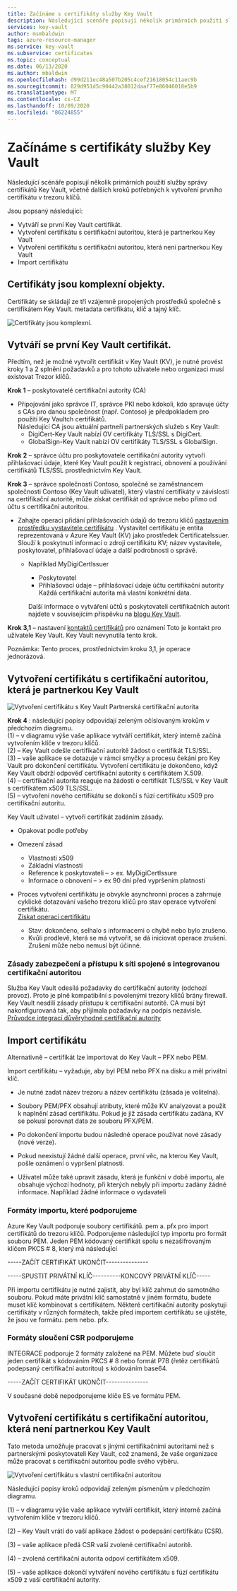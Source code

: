 ```yaml
---
title: Začínáme s certifikáty služby Key Vault
description: Následující scénáře popisují několik primárních použití služby správy certifikátů Key Vault, včetně dalších kroků potřebných k vytvoření prvního certifikátu v trezoru klíčů.
services: key-vault
author: msmbaldwin
tags: azure-resource-manager
ms.service: key-vault
ms.subservice: certificates
ms.topic: conceptual
ms.date: 06/13/2020
ms.author: mbaldwin
ms.openlocfilehash: d99d211ec48a507b205c4cef21618054c11aec9b
ms.sourcegitcommit: 829d951d5c90442a38012daaf77e86046018e5b9
ms.translationtype: MT
ms.contentlocale: cs-CZ
ms.lasthandoff: 10/09/2020
ms.locfileid: "86224855"
---
```

# <a name="get-started-with-key-vault-certificates"></a>Začínáme s certifikáty služby Key Vault
Následující scénáře popisují několik primárních použití služby správy certifikátů Key Vault, včetně dalších kroků potřebných k vytvoření prvního certifikátu v trezoru klíčů.

Jsou popsaný následující:
- Vytváří se první Key Vault certifikát.
- Vytvoření certifikátu s certifikační autoritou, která je partnerkou Key Vault
- Vytvoření certifikátu s certifikační autoritou, která není partnerkou Key Vault
- Import certifikátu

## <a name="certificates-are-complex-objects"></a>Certifikáty jsou komplexní objekty.
Certifikáty se skládají ze tří vzájemně propojených prostředků společně s certifikátem Key Vault. metadata certifikátu, klíč a tajný klíč.


![Certifikáty jsou komplexní.](../media/azure-key-vault.png)


## <a name="creating-your-first-key-vault-certificate"></a>Vytváří se první Key Vault certifikát.  
 Předtím, než je možné vytvořit certifikát v Key Vault (KV), je nutné provést kroky 1 a 2 splnění požadavků a pro tohoto uživatele nebo organizaci musí existovat Trezor klíčů.  

**Krok 1** – poskytovatelé certifikační autority (CA)  
-   Připojování jako správce IT, správce PKI nebo kdokoli, kdo spravuje účty s CAs pro danou společnost (např. Contoso) je předpokladem pro použití Key Vaultch certifikátů.  
    Následující CA jsou aktuální partneři partnerských služeb s Key Vault:  
    -   DigiCert-Key Vault nabízí OV certifikáty TLS/SSL s DigiCert.  
    -   GlobalSign-Key Vault nabízí OV certifikáty TLS/SSL s GlobalSign.  

**Krok 2** – správce účtu pro poskytovatele certifikační autority vytvoří přihlašovací údaje, které Key Vault použít k registraci, obnovení a používání certifikátů TLS/SSL prostřednictvím Key Vault.

**Krok 3** – správce společnosti Contoso, společně se zaměstnancem společnosti Contoso (Key Vault uživatel), který vlastní certifikáty v závislosti na certifikační autoritě, může získat certifikát od správce nebo přímo od účtu s certifikační autoritou.  

- Zahajte operaci přidání přihlašovacích údajů do trezoru klíčů [nastavením prostředku vystavitele certifikátu](/rest/api/keyvault/setcertificateissuer/setcertificateissuer) . Vystavitel certifikátu je entita reprezentovaná v Azure Key Vault (KV) jako prostředek CertificateIssuer. Slouží k poskytnutí informací o zdroji certifikátu KV; název vystavitele, poskytovatel, přihlašovací údaje a další podrobnosti o správě.
  - Například MyDigiCertIssuer  
    -   Poskytovatel  
    -   Přihlašovací údaje – přihlašovací údaje účtu certifikační autority Každá certifikační autorita má vlastní konkrétní data.  

    Další informace o vytváření účtů s poskytovateli certifikačních autorit najdete v souvisejícím příspěvku na [blogu Key Vault](https://aka.ms/kvcertsblog).  

**Krok 3,1** – nastavení [kontaktů certifikátů](/rest/api/keyvault/setcertificatecontacts/setcertificatecontacts) pro oznámení Toto je kontakt pro uživatele Key Vault. Key Vault nevynutila tento krok.  

Poznámka: Tento proces, prostřednictvím kroku 3,1, je operace jednorázová.  

## <a name="creating-a-certificate-with-a-ca-partnered-with-key-vault"></a>Vytvoření certifikátu s certifikační autoritou, která je partnerkou Key Vault

![Vytvoření certifikátu s Key Vault Partnerská certifikační autorita](../media/certificate-authority-2.png)

**Krok 4** : následující popisy odpovídají zeleným očíslovaným krokům v předchozím diagramu.  
  (1) – v diagramu výše vaše aplikace vytváří certifikát, který interně začíná vytvořením klíče v trezoru klíčů.  
  (2) – Key Vault odešle certifikační autoritě žádost o certifikát TLS/SSL.  
  (3) – vaše aplikace se dotazuje v rámci smyčky a procesu čekání pro Key Vault pro dokončení certifikátu. Vytvoření certifikátu je dokončeno, když Key Vault obdrží odpověď certifikační autority s certifikátem X.509.  
  (4) – certifikační autorita reaguje na žádosti o certifikát TLS/SSL v Key Vault s certifikátem x509 TLS/SSL.  
  (5) – vytvoření nového certifikátu se dokončí s fúzí certifikátu x509 pro certifikační autoritu.  

  Key Vault uživatel – vytvoří certifikát zadáním zásady.

  -   Opakovat podle potřeby  
  -   Omezení zásad  
      -   Vlastnosti x509  
      -   Základní vlastnosti  
      -   Reference k poskytovateli – > ex. MyDigiCertIssure  
      -   Informace o obnovení – > ex 90 dní před vypršením platnosti  

  - Proces vytvoření certifikátu je obvykle asynchronní proces a zahrnuje cyklické dotazování vašeho trezoru klíčů pro stav operace vytvoření certifikátu.  
[Získat operaci certifikátu](/rest/api/keyvault/getcertificateoperation/getcertificateoperation)  
      -   Stav: dokončeno, selhalo s informacemi o chybě nebo bylo zrušeno.  
      -   Kvůli prodlevě, která se má vytvořit, se dá iniciovat operace zrušení. Zrušení může nebo nemusí být účinné.  

### <a name="network-security-and-access-policies-associated-with-integrated-ca"></a>Zásady zabezpečení a přístupu k síti spojené s integrovanou certifikační autoritou
Služba Key Vault odesílá požadavky do certifikační autority (odchozí provoz). Proto je plně kompatibilní s povolenými trezory klíčů brány firewall. Key Vault nesdílí zásady přístupu k certifikační autoritě. CA musí být nakonfigurovaná tak, aby přijímala požadavky na podpis nezávisle. [Průvodce integrací důvěryhodné certifikační autority](https://docs.microsoft.com/azure/key-vault/certificates/how-to-integrate-certificate-authority)

## <a name="import-a-certificate"></a>Import certifikátu  
 Alternativně – certifikát lze importovat do Key Vault – PFX nebo PEM.  

 Import certifikátu – vyžaduje, aby byl PEM nebo PFX na disku a měl privátní klíč. 
-   Je nutné zadat název trezoru a název certifikátu (zásada je volitelná).

-   Soubory PEM/PFX obsahují atributy, které může KV analyzovat a použít k naplnění zásad certifikátu. Pokud je již zásada certifikátu zadána, KV se pokusí porovnat data ze souboru PFX/PEM.  

-   Po dokončení importu budou následné operace používat nové zásady (nové verze).  

-   Pokud neexistují žádné další operace, první věc, na kterou Key Vault, pošle oznámení o vypršení platnosti. 

-   Uživatel může také upravit zásadu, která je funkční v době importu, ale obsahuje výchozí hodnoty, při kterých nebyly při importu zadány žádné informace. Například žádné informace o vydavateli  

### <a name="formats-of-import-we-support"></a>Formáty importu, které podporujeme
Azure Key Vault podporuje soubory certifikátů. pem a. pfx pro import certifikátů do trezoru klíčů.
Podporujeme následující typ importu pro formát souboru PEM. Jeden PEM kódovaný certifikát spolu s nezašifrovaným klíčem PKCS # 8, který má následující

-----ZAČÍT CERTIFIKÁT UKONČIT---------------

-----SPUSTIT PRIVÁTNÍ KLÍČ----------KONCOVÝ PRIVÁTNÍ KLÍČ-----

Při importu certifikátu je nutné zajistit, aby byl klíč zahrnut do samotného souboru. Pokud máte privátní klíč samostatně v jiném formátu, budete muset klíč kombinovat s certifikátem. Některé certifikační autority poskytují certifikáty v různých formátech, takže před importem certifikátu se ujistěte, že jsou ve formátu. pem nebo. pfx. 

### <a name="formats-of-merge-csr-we-support"></a>Formáty sloučení CSR podporujeme
INTEGRACE podporuje 2 formáty založené na PEM. Můžete buď sloučit jeden certifikát s kódováním PKCS # 8 nebo formát P7B (řetěz certifikátů podepsaný certifikační autoritou) s kódováním base64. 

-----ZAČÍT CERTIFIKÁT UKONČIT---------------

V současné době nepodporujeme klíče ES ve formátu PEM.

## <a name="creating-a-certificate-with-a-ca-not-partnered-with-key-vault"></a>Vytvoření certifikátu s certifikační autoritou, která není partnerkou Key Vault  
 Tato metoda umožňuje pracovat s jinými certifikačními autoritami než s partnerskými poskytovateli Key Vault, což znamená, že vaše organizace může pracovat s certifikační autoritou podle svého výběru.  

![Vytvoření certifikátu s vlastní certifikační autoritou](../media/certificate-authority-1.png)  

 Následující popisy kroků odpovídají zeleným písmenům v předchozím diagramu.  

  (1) – v diagramu výše vaše aplikace vytváří certifikát, který interně začíná vytvořením klíče v trezoru klíčů.  

  (2) – Key Vault vrátí do vaší aplikace žádost o podepsání certifikátu (CSR).  

  (3) – vaše aplikace předá CSR vaší zvolené certifikační autoritě.  

  (4) – zvolená certifikační autorita odpoví certifikátem x509.  

  (5) – vaše aplikace dokončí vytváření nového certifikátu s fúzí certifikátu x509 z vaší certifikační autority.
